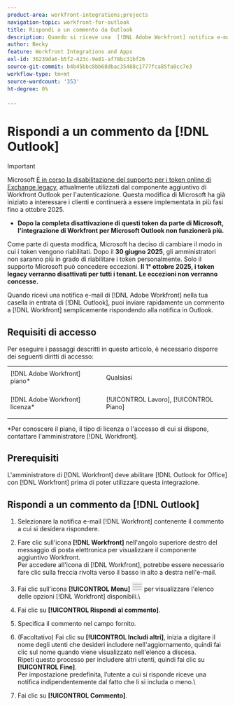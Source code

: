 ```yaml
---
product-area: workfront-integrations;projects
navigation-topic: workfront-for-outlook
title: Rispondi a un commento da Outlook
description: Quando si riceve una  [!DNL Adobe Workfront] notifica e-mail nella cartella Posta in arrivo di Outlook, è possibile inviare rapidamente un commento a [!DNL Workfront] semplicemente rispondendo alla notifica in Outlook.
author: Becky
feature: Workfront Integrations and Apps
exl-id: 36239da6-b5f2-423c-9e81-af78bc31bf26
source-git-commit: b4b45bbc8bb68dbac35488c1777fca85fa0cc7e3
workflow-type: tm+mt
source-wordcount: '353'
ht-degree: 0%

---
```


# Rispondi a un commento da [!DNL Outlook]

>[!IMPORTANT]
>
>Microsoft [È in corso la disabilitazione del supporto per i token online di Exchange legacy](https://learn.microsoft.com/en-us/office/dev/add-ins/outlook/faq-nested-app-auth-outlook-legacy-tokens), attualmente utilizzati dal componente aggiuntivo di Workfront Outlook per l&#39;autenticazione. Questa modifica di Microsoft ha già iniziato a interessare i clienti e continuerà a essere implementata in più fasi fino a ottobre 2025.
>
>* **Dopo la completa disattivazione di questi token da parte di Microsoft, l&#39;integrazione di Workfront per Microsoft Outlook non funzionerà più.**
>
>Come parte di questa modifica, Microsoft ha deciso di cambiare il modo in cui i token vengono riabilitati. Dopo il **30 giugno 2025**, gli amministratori non saranno più in grado di riabilitare i token personalmente. Solo il supporto Microsoft può concedere eccezioni. **Il 1° ottobre 2025, i token legacy verranno disattivati per tutti i tenant. Le eccezioni non verranno concesse.**

Quando ricevi una notifica e-mail di [!DNL Adobe Workfront] nella tua casella in entrata di [!DNL Outlook], puoi inviare rapidamente un commento a [!DNL Workfront] semplicemente rispondendo alla notifica in Outlook.


## Requisiti di accesso

Per eseguire i passaggi descritti in questo articolo, è necessario disporre dei seguenti diritti di accesso:

<table style="table-layout:auto"> 
 <col> 
 <col> 
 <tbody> 
  <tr> 
   <td role="rowheader">[!DNL Adobe Workfront] piano*</td> 
   <td> <p>Qualsiasi</p> </td> 
  </tr> 
  <tr> 
   <td role="rowheader">[!DNL Adobe Workfront] licenza*</td> 
   <td> <p>[!UICONTROL Lavoro], [!UICONTROL Piano]</p> </td> 
  </tr> 
 </tbody> 
</table>

&#42;Per conoscere il piano, il tipo di licenza o l&#39;accesso di cui si dispone, contattare l&#39;amministratore [!DNL Workfront].

## Prerequisiti

L&#39;amministratore di [!DNL Workfront] deve abilitare [!DNL Outlook for Office] con [!DNL Workfront] prima di poter utilizzare questa integrazione.

## Rispondi a un commento da [!DNL Outlook]

1. Selezionare la notifica e-mail [!DNL Workfront] contenente il commento a cui si desidera rispondere.
1. Fare clic sull&#39;icona **[!DNL Workfront]** nell&#39;angolo superiore destro del messaggio di posta elettronica per visualizzare il componente aggiuntivo Workfront.\
   Per accedere all&#39;icona di [!DNL Workfront], potrebbe essere necessario fare clic sulla freccia rivolta verso il basso in alto a destra nell&#39;e-mail.

1. Fai clic sull&#39;icona **[!UICONTROL Menu]** ![o365_addin_menu_icon.png](assets/o365-addin-menu2-icon.png) per visualizzare l&#39;elenco delle opzioni [!DNL Workfront] disponibili.\


1. Fai clic su **[!UICONTROL Rispondi al commento]**.
1. Specifica il commento nel campo fornito.
1. (Facoltativo) Fai clic su **[!UICONTROL Includi altri]**, inizia a digitare il nome degli utenti che desideri includere nell&#39;aggiornamento, quindi fai clic sul nome quando viene visualizzato nell&#39;elenco a discesa.\
   Ripeti questo processo per includere altri utenti, quindi fai clic su **[!UICONTROL Fine]**.\
   Per impostazione predefinita, l’utente a cui si risponde riceve una notifica indipendentemente dal fatto che li si includa o meno.\

1. Fai clic su **[!UICONTROL Commento]**.
